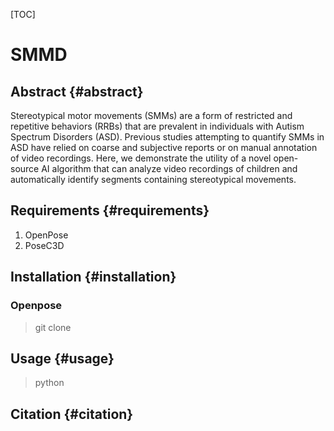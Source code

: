 [TOC]

# SMMD


## Abstract {#abstract}
Stereotypical motor movements (SMMs) are a form of restricted and repetitive behaviors (RRBs) that are prevalent in individuals with Autism Spectrum Disorders (ASD). Previous studies attempting to quantify SMMs in ASD have relied on coarse and subjective reports or on manual annotation of video recordings. Here, we demonstrate the utility of a novel open-source AI algorithm that can analyze video recordings of children and automatically identify segments containing stereotypical movements.

## Requirements {#requirements}
1. OpenPose
2. PoseC3D

## Installation {#installation}

### Openpose
> git clone


## Usage {#usage}
> python 

## Citation {#citation}
